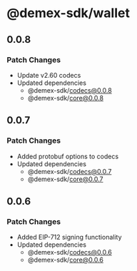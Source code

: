 # @demex-sdk/wallet

## 0.0.8

### Patch Changes

- Update v2.60 codecs
- Updated dependencies
  - @demex-sdk/codecs@0.0.8
  - @demex-sdk/core@0.0.8

## 0.0.7

### Patch Changes

- Added protobuf options to codecs
- Updated dependencies
  - @demex-sdk/codecs@0.0.7
  - @demex-sdk/core@0.0.7

## 0.0.6

### Patch Changes

- Added EIP-712 signing functionality
- Updated dependencies
  - @demex-sdk/codecs@0.0.6
  - @demex-sdk/core@0.0.6
